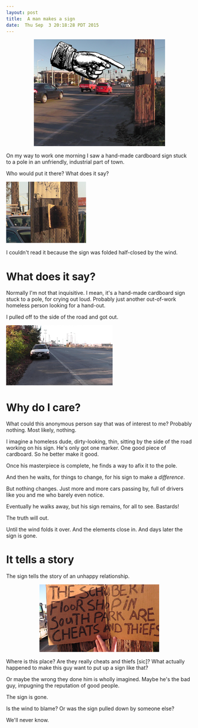 ```yaml
---
layout: post
title:  A man makes a sign
date:  Thu Sep  3 20:18:28 PDT 2015
---
```



<p align='center'>
<img src='/images/sign_01.png'
     title='A man makes a sign' 
     alt='A man makes a sign' />
</p>

On my way to work one morning I saw a hand-made cardboard sign stuck
to a pole in an unfriendly, industrial part of town.

Who would put it there? What does it say?

<img src='/images/sign_03.png'
     title='half-closed by the wind'
     alt='half-closed by the wind' />

I couldn't read it because the sign was folded half-closed by the
wind.

# What does it say?

Normally I'm not that inquisitive. I mean, it's a hand-made cardboard
sign stuck to a pole, for crying out loud. Probably just another
out-of-work homeless person looking for a hand-out.

I pulled off to the side of the road and got out.

<img src='/images/sign_02.png'
     title='Why do I care?'
     alt='Why do I care?' />

# Why do I care?

What could this anonymous person say that was of interest to me?
Probably nothing. Most likely, nothing.

I imagine a homeless dude, dirty-looking, thin, sitting by the side
of the road working on his sign. He's only got one marker. One good
piece of cardboard. So he better make it good.

Once his masterpiece is complete, he finds a way to afix it to the
pole.

And then he waits, for things to change, for his sign to
make a _difference_.

But nothing changes. Just more and more cars passing by, full of
drivers like you and me who barely even notice.

Eventually he walks away, but his sign remains, for all to see.
Bastards!

The truth will out.

Until the wind folds it over. And the elements close in.
And days later the sign is gone.

# It tells a story

The sign tells the story of an unhappy relationship.

<p align='center'>
<img src='/images/sign_04.png'
     title='cheats and thiefs'
     alt='cheats and thiefs' />
</p>

Where is this place? Are they really cheats and thiefs [sic]? What
actually happened to make this guy want to put up a sign like that?

Or maybe the wrong they done him is wholly imagined. Maybe he's
the bad guy, impugning the reputation of good people.


The sign is gone.

Is the wind to blame? Or was the sign pulled down by someone else?

We'll never know.
